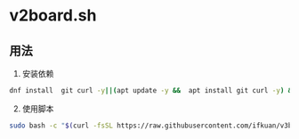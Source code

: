 # v2board.sh

## 用法
 
1. 安装依赖

```bash
dnf install  git curl -y||(apt update -y &&  apt install git curl -y) && bash -c "$(curl -fsSL https://get.docker.com)"
```

2. 使用脚本

```bash
sudo bash -c "$(curl -fsSL https://raw.githubusercontent.com/ifkuan/v3board.sh/master/v2board.sh)"
```
